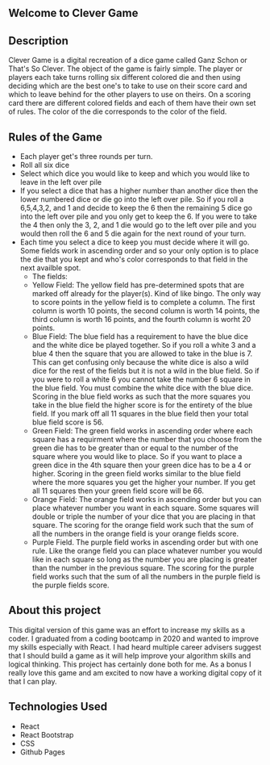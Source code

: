 ## Welcome to Clever Game

## Description
Clever Game is a digital recreation of a dice game called Ganz Schon or That's So Clever. The object of the game is fairly simple. The player or players each take turns rolling six different colored die and then using deciding which are the best one's to take to use on their score card and which to leave behind for the other players to use on theirs. On a scoring card there are different colored fields and each of them have their own set of rules. The color of the die corresponds to the color of the field. 

## Rules of the Game
* Each player get's three rounds per turn.
* Roll all six dice
* Select which dice you would like to keep and which you would like to leave in the left over pile
* If you select a dice that has a higher number than another dice then the lower numbered dice or die go into the left over pile. So if you roll a 6,5,4,3,2, and 1 and decide to keep the 6 then the remaining 5 dice go into the left over pile and you only get to keep the 6. If you were to take the 4 then only the 3, 2, and 1 die would go to the left over pile and you would then roll the 6 and 5 die again for the next round of your turn. 
* Each time you select a dice to keep you must decide where it will go. Some fields work in ascending order and so your only option is to place the die that you kept and who's color corresponds to that field in the next availble spot. 
  * The fields:
  * Yellow Field: The yellow field has pre-determined spots that are marked off already for the player(s). Kind of like bingo. The only way to score points in the yellow field is to complete a column. The first column is worth 10 points, the second column is worth 14 points, the third column is worth 16 points, and the fourth column is worht 20 points. 
  * Blue Field: The blue field has a requirement to have the blue dice and the white dice be played together. So if you roll a white 3 and a blue 4 then the square that you are allowed to take in the blue is 7. This can get confusing only because the white dice is also a wild dice for the rest of the fields but it is not a wild in the blue field. So if you were to roll a white 6 you cannot take the number 6 square in the blue field. You must combine the white dice with the blue dice. Scoring in the blue field works as such that the more squares you take in the blue field the higher score is for the entirety of the blue field. If you mark off all 11 squares in the blue field then your total blue field score is 56.  
  * Green Field: The green field works in ascending order where each square has a requirment where the number that you choose from the green die has to be greater than or equal to the number of the square where you would like to place. So if you want to place a green dice in the 4th square then your green dice has to be a 4 or higher. Scoring in the green field works similar to the blue field where the more squares you get the higher your number. If you get all 11 squares then your green field score will be 66. 
  * Orange Field: The orange field works in ascending order but you can place whatever number you want in each square. Some squares will double or triple the number of your dice that you are placing in that square. The scoring for the orange field work such that the sum of all the numbers in the orange field is your orange fields score. 
  * Purple Field. The purple field works in ascending order but with one rule. Like the orange field you can place whatever number you would like in each square so long as the number you are placing is greater than the number in the previous square. The scoring for the purple field works such that the sum of all the numbers in the purple field is the purple fields score. 

## About this project
This digital version of this game was an effort to increase my skills as a coder. I graduated from a coding bootcamp in 2020 and wanted to improve my skills especially with React. I had heard multiple career advisers suggest that I should build a game as it will help improve your algorithm skills and logical thinking. This project has certainly done both for me. As a bonus I really love this game and am excited to now have a working digital copy of it that I can play. 

## Technologies Used
* React
* React Bootstrap
* CSS
* Github Pages
